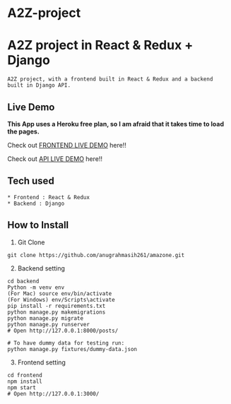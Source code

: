 # A2Z-project
# A2Z project in React & Redux + Django

```
A2Z project, with a frontend built in React & Redux and a backend built in Django API.
```

## Live Demo

**This App uses a Heroku free plan, so I am afraid that it takes time to load the pages.**

Check out [FRONTEND LIVE DEMO](https://amazon-frontend.anugrahmasih.repl.co/) here!!

Check out [API LIVE DEMO](https://amazon-backend.anugrahmasih.repl.co/) here!!

## Tech used

```
* Frontend : React & Redux
* Backend : Django
```

## How to Install

1. Git Clone

```
git clone https://github.com/anugrahmasih261/amazone.git
```

2. Backend setting

```
cd backend
Python -m venv env
(For Mac) source env/bin/activate
(For Windows) env/Scripts\activate
pip install -r requirements.txt
python manage.py makemigrations
python manage.py migrate
python manage.py runserver
# Open http://127.0.0.1:8000/posts/

# To have dummy data for testing run:
python manage.py fixtures/dummy-data.json
```

3. Frontend setting

```
cd frontend
npm install
npm start
# Open http://127.0.0.1:3000/
```
